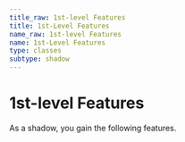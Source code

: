 ```yaml
---
title_raw: 1st-level Features
title: 1st-Level Features
name_raw: 1st-level Features
name: 1st-Level Features
type: classes
subtype: shadow
---
```


# 1st-level Features

As a shadow, you gain the following features.
